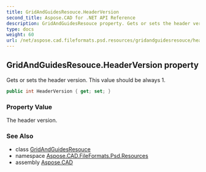 ```yaml
---
title: GridAndGuidesResouce.HeaderVersion
second_title: Aspose.CAD for .NET API Reference
description: GridAndGuidesResouce property. Gets or sets the header version. This value should be always 1
type: docs
weight: 60
url: /net/aspose.cad.fileformats.psd.resources/gridandguidesresouce/headerversion/
---
```

## GridAndGuidesResouce.HeaderVersion property

Gets or sets the header version. This value should be always 1.

```csharp
public int HeaderVersion { get; set; }
```

### Property Value

The header version.

### See Also

* class [GridAndGuidesResouce](../)
* namespace [Aspose.CAD.FileFormats.Psd.Resources](../../gridandguidesresouce/)
* assembly [Aspose.CAD](../../../)


